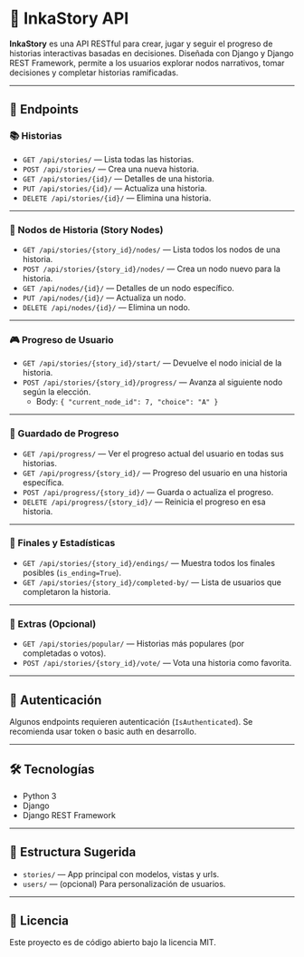 # 📖 InkaStory API

**InkaStory** es una API RESTful para crear, jugar y seguir el progreso de historias interactivas basadas en decisiones. Diseñada con Django y Django REST Framework, permite a los usuarios explorar nodos narrativos, tomar decisiones y completar historias ramificadas.

---

## 🚀 Endpoints

### 📚 Historias
- `GET /api/stories/` — Lista todas las historias.
- `POST /api/stories/` — Crea una nueva historia.
- `GET /api/stories/{id}/` — Detalles de una historia.
- `PUT /api/stories/{id}/` — Actualiza una historia.
- `DELETE /api/stories/{id}/` — Elimina una historia.

---

### 🧩 Nodos de Historia (Story Nodes)
- `GET /api/stories/{story_id}/nodes/` — Lista todos los nodos de una historia.
- `POST /api/stories/{story_id}/nodes/` — Crea un nodo nuevo para la historia.
- `GET /api/nodes/{id}/` — Detalles de un nodo específico.
- `PUT /api/nodes/{id}/` — Actualiza un nodo.
- `DELETE /api/nodes/{id}/` — Elimina un nodo.

---

### 🎮 Progreso de Usuario
- `GET /api/stories/{story_id}/start/` — Devuelve el nodo inicial de la historia.
- `POST /api/stories/{story_id}/progress/` — Avanza al siguiente nodo según la elección.
  - Body: `{ "current_node_id": 7, "choice": "A" }`

---

### 💾 Guardado de Progreso
- `GET /api/progress/` — Ver el progreso actual del usuario en todas sus historias.
- `GET /api/progress/{story_id}/` — Progreso del usuario en una historia específica.
- `POST /api/progress/{story_id}/` — Guarda o actualiza el progreso.
- `DELETE /api/progress/{story_id}/` — Reinicia el progreso en esa historia.

---

### 🏁 Finales y Estadísticas
- `GET /api/stories/{story_id}/endings/` — Muestra todos los finales posibles (`is_ending=True`).
- `GET /api/stories/{story_id}/completed-by/` — Lista de usuarios que completaron la historia.

---

### 🌟 Extras (Opcional)
- `GET /api/stories/popular/` — Historias más populares (por completadas o votos).
- `POST /api/stories/{story_id}/vote/` — Vota una historia como favorita.

---

## 🧪 Autenticación
Algunos endpoints requieren autenticación (`IsAuthenticated`). Se recomienda usar token o basic auth en desarrollo.

---

## 🛠 Tecnologías
- Python 3
- Django
- Django REST Framework

---

## 📂 Estructura Sugerida
- `stories/` — App principal con modelos, vistas y urls.
- `users/` — (opcional) Para personalización de usuarios.

---

## 📝 Licencia
Este proyecto es de código abierto bajo la licencia MIT.
